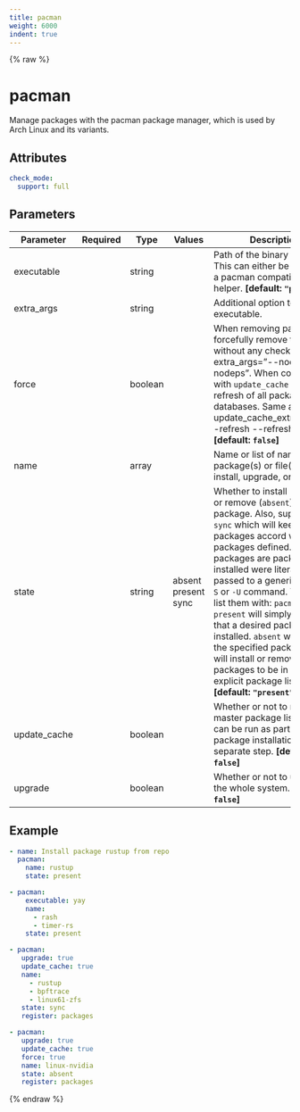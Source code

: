 ```yaml
---
title: pacman
weight: 6000
indent: true
---
```


{% raw %}
# pacman

Manage packages with the pacman package manager, which is used by Arch Linux and its variants.

## Attributes

```yaml
check_mode:
  support: full
```

## Parameters

| Parameter    | Required | Type    | Values                    | Description                                                                                                                                                                                                                                                                                                                                                                                                                                                                                                                         |
|--------------|----------|---------|---------------------------|-------------------------------------------------------------------------------------------------------------------------------------------------------------------------------------------------------------------------------------------------------------------------------------------------------------------------------------------------------------------------------------------------------------------------------------------------------------------------------------------------------------------------------------|
| executable   |          | string  |                           | Path of the binary to use. This can either be `pacman` or a pacman compatible AUR helper. **[default: `"pacman"`]**                                                                                                                                                                                                                                                                                                                                                                                                                 |
| extra_args   |          | string  |                           | Additional option to pass to executable.                                                                                                                                                                                                                                                                                                                                                                                                                                                                                            |
| force        |          | boolean |                           | When removing packages, forcefully remove them, without any checks. Same as extra_args=”--nodeps --nodeps”. When combined with `update_cache` force a refresh of all package databases. Same as update_cache_extra_args=”--refresh --refresh”. **[default: `false`]**                                                                                                                                                                                                                                                               |
| name         |          | array   |                           | Name or list of names of the package(s) or file(s) to install, upgrade, or remove.                                                                                                                                                                                                                                                                                                                                                                                                                                                  |
| state        |          | string  | absent<br>present<br>sync | Whether to install (`present`), or remove (`absent`) a package. Also, supports the `sync` which will keep explicit packages accord with packages defined. Explicit packages are packages installed were literally passed to a generic `pacman` `-S` or `-U` command. You can list them with: `pacman -Qe` `present` will simply ensure that a desired package is installed. `absent` will remove the specified package. `sync` will install or remove packages to be in sync with explicit package list. **[default: `"present"`]** |
| update_cache |          | boolean |                           | Whether or not to refresh the master package lists. This can be run as part of a package installation or as a separate step. **[default: `false`]**                                                                                                                                                                                                                                                                                                                                                                                 |
| upgrade      |          | boolean |                           | Whether or not to upgrade the whole system. **[default: `false`]**                                                                                                                                                                                                                                                                                                                                                                                                                                                                  |

## Example

```yaml
- name: Install package rustup from repo
  pacman:
    name: rustup
    state: present

- pacman:
    executable: yay
    name:
      - rash
      - timer-rs
    state: present

- pacman:
   upgrade: true
   update_cache: true
   name:
     - rustup
     - bpftrace
     - linux61-zfs
   state: sync
   register: packages

- pacman:
   upgrade: true
   update_cache: true
   force: true
   name: linux-nvidia
   state: absent
   register: packages
```

{% endraw %}